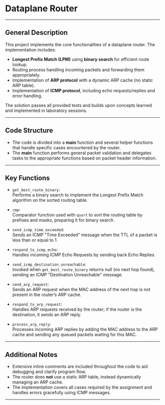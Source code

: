 # Dataplane Router

---

## General Description

This project implements the core functionalities of a dataplane router. The implementation includes:

- **Longest Prefix Match (LPM)** using **binary search** for efficient route lookup.  
- Routing process handling incoming packets and forwarding them appropriately.  
- Implementation of **ARP protocol** with a dynamic ARP cache (no static ARP table).  
- Implementation of **ICMP protocol**, including echo requests/replies and error handling.

The solution passes all provided tests and builds upon concepts learned and implemented in laboratory sessions.

---

## Code Structure

- The code is divided into a **main** function and several helper functions that handle specific cases encountered by the router.
- The **main** function performs general packet validation and delegates tasks to the appropriate functions based on packet header information.

---

## Key Functions

- `get_best_route_binary`:  
  Performs a binary search to implement the Longest Prefix Match algorithm on the sorted routing table.

- `cmp`:  
  Comparator function used with `qsort` to sort the routing table by prefixes and masks, preparing it for binary search.

- `send_icmp_time_exceeded`:  
  Sends an ICMP "Time Exceeded" message when the TTL of a packet is less than or equal to 1.

- `respond_to_icmp_echo`:  
  Handles incoming ICMP Echo Requests by sending back Echo Replies.

- `send_icmp_destination_unreachable`:  
  Invoked when `get_best_route_binary` returns null (no next hop found), sending an ICMP "Destination Unreachable" message.

- `send_arp_request`:  
  Sends an ARP request when the MAC address of the next hop is not present in the router’s ARP cache.

- `respond_to_arp_request`:  
  Handles ARP requests received by the router; if the router is the destination, it sends an ARP reply.

- `process_arp_reply`:  
  Processes incoming ARP replies by adding the MAC address to the ARP cache and sending any queued packets waiting for this MAC.

---

## Additional Notes

- Extensive inline comments are included throughout the code to aid debugging and clarify program flow.
- The router does **not** use a static ARP table, instead dynamically managing an ARP cache.
- The implementation covers all cases required by the assignment and handles errors gracefully using ICMP messages.

---
